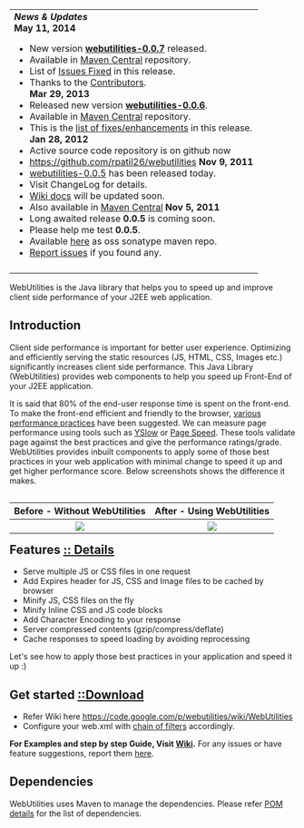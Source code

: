 <table cellpadding='3' cellspacing='0' align='right' border='0' valign='top'>
<tr><td valign='top'>
<b><i>News & Updates</i></b> <br />
<b>May 11, 2014</b>
<ul><li>New version <b><a href='https://github.com/rpatil26/webutilities/releases/tag/webutilities-0.0.7'>webutilities-0.0.7</a></b> released.<br>
</li><li>Available in <a href='http://search.maven.org/#artifactdetails%7Ccom.googlecode.webutilities%7Cwebutilities%7C0.0.7%7Cjar'>Maven Central</a> repository.<br>
</li><li>List of <a href='https://code.google.com/p/webutilities/issues/list?can=1&q=Milestone%3D0.0.7'>Issues Fixed</a> in this release.<br>
</li><li>Thanks to the <a href='https://github.com/rpatil26/webutilities/graphs/contributors'>Contributors</a>.<br>
<b>Mar 29, 2013</b>
</li><li>Released new version <b><a href='http://webutilities.googlecode.com/files/webutilities-0.0.6.jar'>webutilities-0.0.6</a></b>.<br>
</li><li>Available in <a href='http://search.maven.org/#artifactdetails%7Ccom.googlecode.webutilities%7Cwebutilities%7C0.0.6%7Cjar'>Maven Central</a> repository.<br>
</li><li>This is the <a href='https://code.google.com/p/webutilities/issues/list?can=1&q=Milestone%3D0.0.6+status%3AFixed'>list of fixes/enhancements</a> in this release.<br>
<b>Jan 28, 2012</b>
</li><li>Active source code repository is on github now<br>
</li><li><a href='https://github.com/rpatil26/webutilities'>https://github.com/rpatil26/webutilities</a>
<b>Nov 9, 2011</b>
</li><li><a href='http://webutilities.googlecode.com/files/webutilities-0.0.5.jar'>webutilities-0.0.5</a> has been released today.<br>
</li><li>Visit ChangeLog for details.<br>
</li><li><a href='WebUtilities.md'>Wiki docs</a> will be updated soon.<br>
</li><li>Also available in <a href='http://search.maven.org/#search%7Cga%7C1%7Cwebutilities'>Maven Central</a>
<b>Nov 5, 2011</b>
</li><li>Long awaited release <b>0.0.5</b> is coming soon.<br>
</li><li>Please help me test <b>0.0.5</b>.<br>
</li><li>Available <a href='https://oss.sonatype.org/content/repositories/comgooglecodewebutilities-012/com/googlecode/webutilities/webutilities/0.0.5/'>here</a> as oss sonatype maven repo.<br>
</li><li><a href='http://code.google.com/p/webutilities/issues/entry'>Report issues</a> if you found any.<br>
</td></tr>
<tr><td><wiki:gadget url="http://www.ohloh.net/p/586772/widgets/project_basic_stats.xml" height="210" border="0"/></td></tr></table></li></ul>

WebUtilities is the Java library that helps you to speed up and improve client side performance of your J2EE web application.



## Introduction ##
Client side performance is important for better user experience. Optimizing and efficiently serving the static resources (JS, HTML, CSS, Images etc.) significantly increases client side performance. This Java Library (WebUtilities) provides web components to help you speed up Front-End of your J2EE application.

It is said that 80% of the end-user response time is spent on the front-end. To make the front-end efficient and friendly to the browser, [various performance practices](http://developer.yahoo.com/performance/rules.html) have been suggested. We can measure page performance using tools such as [YSlow](http://developer.yahoo.com/yslow/) or [Page Speed](http://code.google.com/speed/page-speed/). These tools validate page against the best practices and give the performance ratings/grade. WebUtilities provides inbuilt components to apply some of those best practices in your web application with minimal change to speed it up and get higher performance score. Below screenshots shows the difference it makes.

<table cellpadding='20' border='0' align='left' cellspacing='30'>
<blockquote><tr><th>Before - Without WebUtilities</th><th>After - Using WebUtilities</th></tr>
<tr>
<blockquote><th>
<img src='http://webutilities.googlecode.com/svn/trunk/src/test/resources/img/BEFORE.png' />
</th>
<th>
<img src='http://webutilities.googlecode.com/svn/trunk/src/test/resources/img/AFTER.png' />
</th>
</blockquote></tr>
</table></blockquote>

## Features [:: Details](https://code.google.com/p/webutilities/wiki/TableOfContents) ##

  * Serve multiple JS or CSS files in one request
  * Add Expires header for JS, CSS and Image files to be cached by browser
  * Minify JS, CSS files on the fly
  * Minify Inline CSS and JS code blocks
  * Add Character Encoding to your response
  * Server compressed contents (gzip/compress/deflate)
  * Cache responses to speed loading by avoiding reprocessing

Let's see how to apply those best practices in your application and speed it up :)

## Get started [::Download](https://code.google.com/p/webutilities/downloads/list) ##
  * Refer Wiki here https://code.google.com/p/webutilities/wiki/WebUtilities
  * Configure your web.xml with [chain of filters](http://code.google.com/p/webutilities/wiki/ChainingOrder) accordingly.

**For Examples and step by step Guide, Visit [Wiki](WebUtilities.md).** For any issues or have feature suggestions, report them [here](http://code.google.com/p/webutilities/issues/entry).

## Dependencies ##

WebUtilities uses Maven to manage the dependencies. Please refer [POM details](http://search.maven.org/#artifactdetails%7Ccom.googlecode.webutilities%7Cwebutilities%7C0.0.7%7Cjar) for the list of dependencies.
